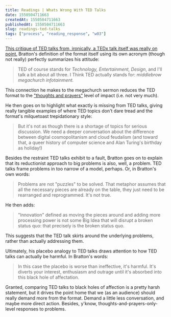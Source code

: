 ```yaml
---
title: Readings | Whats Wrong With TED Talks
date: 1550504711663
createdAt: 1550504711663
publishedAt: 1550504711663
slug: readings-ted-talks
tags: ["process", "reading_response", "w03"]
---
```


[This critique of TED talks from, ironically, a TEDx talk itself was really on point.](https://www.theguardian.com/commentisfree/2013/dec/30/we-need-to-talk-about-ted) Bratton's definition of the format itself using its own acronym (though not really) perfectly summarizes his attitude:

> TED of course stands for _Technology, Entertainment, Design_, and I'll talk a bit about all three. I Think TED actually stands for: _middlebrow megachurch infotainment._

This connection he makes to the megachurch sermon reduces the TED format to the ["thoughts and prayers"](https://www.thoughtsandprayersthegame.com/) level of impact (i.e. not very much).

He then goes on to highlight what exactly is missing from TED talks, giving really tangible examples of where TED topics don't dare tread and the format's milquetoast trepidationary style:

> But it's not as though there is a shortage of topics for serious discussion. We need a deeper conversation about the difference between digital cosmopolitanism and cloud feudalism (and toward that, a queer history of computer science and Alan Turing's birthday as holiday!)

Besides the restraint TED talks exhibit to a fault, Bratton goes on to explain that its reductionist approach to big problems is also, well, a problem. TED talks frame problems in too narrow of a model, perhaps. Or, in Bratton's own words:

> Problems are not "puzzles" to be solved. That metaphor assumes that all the necessary pieces are already on the table, they just need to be rearranged and reprogrammed. It's not true.

He then adds:

> "Innovation" defined as moving the pieces around and adding more processing power is not some Big Idea that will disrupt a broken status quo: that precisely is the broken status quo.

This suggests that the TED talk skirts around the underlying problems, rather than actually addressing them.

Ultimately, his placebo analogy to TED talks draws attention to how TED talks can actually be harmful. In Bratton's words:

> In this case the placebo is worse than ineffective, it's harmful. It's diverts your interest, enthusiasm and outrage until it's absorbed into this black hole of affectation.

Granted, comparing TED talks to black holes of affection is a pretty harsh statement, but it drives the point home that we (as an audience) should really demand more from the format. Demand a little less conversation, and maybe more direct action. Besides, y'know, thoughts-and-prayers-only-level responses to problems.

